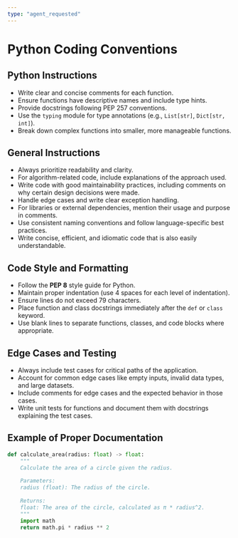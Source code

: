 ```yaml
---
type: "agent_requested"
---
```


# Python Coding Conventions

## Python Instructions

- Write clear and concise comments for each function.
- Ensure functions have descriptive names and include type hints.
- Provide docstrings following PEP 257 conventions.
- Use the `typing` module for type annotations (e.g., `List[str]`, `Dict[str, int]`).
- Break down complex functions into smaller, more manageable functions.

## General Instructions

- Always prioritize readability and clarity.
- For algorithm-related code, include explanations of the approach used.
- Write code with good maintainability practices, including comments on why certain design decisions were made.
- Handle edge cases and write clear exception handling.
- For libraries or external dependencies, mention their usage and purpose in comments.
- Use consistent naming conventions and follow language-specific best practices.
- Write concise, efficient, and idiomatic code that is also easily understandable.

## Code Style and Formatting

- Follow the **PEP 8** style guide for Python.
- Maintain proper indentation (use 4 spaces for each level of indentation).
- Ensure lines do not exceed 79 characters.
- Place function and class docstrings immediately after the `def` or `class` keyword.
- Use blank lines to separate functions, classes, and code blocks where appropriate.

## Edge Cases and Testing

- Always include test cases for critical paths of the application.
- Account for common edge cases like empty inputs, invalid data types, and large datasets.
- Include comments for edge cases and the expected behavior in those cases.
- Write unit tests for functions and document them with docstrings explaining the test cases.

## Example of Proper Documentation

```python
def calculate_area(radius: float) -> float:
    """
    Calculate the area of a circle given the radius.
    
    Parameters:
    radius (float): The radius of the circle.
    
    Returns:
    float: The area of the circle, calculated as π * radius^2.
    """
    import math
    return math.pi * radius ** 2
```
